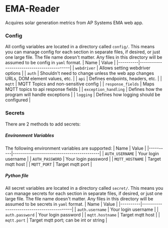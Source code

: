 # EMA-Reader
Acquires solar generation metrics from AP Systems EMA web app.

### Config
All config variables are located in a directory called `config/`. This means you can manage config for each section in separate files, if desired, or just one large file. The file name doesn't matter. Any files in this directory will be assumed to be config in `yaml` format. 
| Name     | Value                                     |
|----------|-------------------------------------------|
| `webdriver` | Allows setting webdriver options |
| `auth` | Shouldn't need to change unless the web app changes URLs, DOM element values, etc. |
| `api` | Defines endpoints, headers, etc. |
| `mqtt` | MQTT Topics and non-sensitive config |
| `response_fields` | Maps MQTT topics to api response fields |
| `exception_handling` | Defines how the program will handle exceptions |
| `logging` | Defines how logging should be configured |

### Secrets
There are 2 methods to add secrets:

##### Environment Variables
The following environment variables are supported:
| Name     | Value                                     |
|----------|-------------------------------------------|
| `AUTH_USERNAME` | Your login username |
| `AUTH_PASSWORD` | Your login password |
| `MQTT_HOSTNAME` | Target mqtt host |
| `MQTT_PORT` | Target mqtt port |

##### Python file
All secret variables are located in a directory called `secret/`. This means you can manage secrets for each section in separate files, if desired, or just one large file. The file name doesn't matter. Any files in this directory will be assumed to be secrets in `yaml` format. 
| Name     | Value                                     |
|----------|-------------------------------------------|
| `auth.username` | Your login username |
| `auth.password` | Your login password |
| `mqtt.hostname` | Target mqtt host |
| `mqtt.port` | Target mqtt port; can be int or string |
